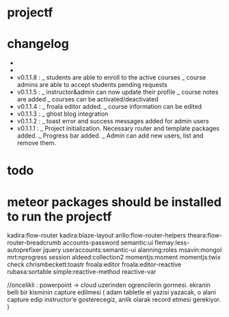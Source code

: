 # projectf


# changelog
-
-
- v0.1.1.8 :
  \_ students are able to enroll to the active courses
  \_ course admins are able to accept students pending requests
- v0.1.1.5 :
  \_ instructor&admin can now update their profile
  \_ course notes are added
  \_ courses can be activated/deactivated
- v0.1.1.4 :
  \_ froala editor added.
  \_ course information can be edited
- v0.1.1.3 :
  \_ ghost blog integration
- v0.1.1.2 :
  \_ toast error and success messages added for admin users
- v0.1.1.1 :
 \_ Project initialization. Necessary router and template packages added.
 \_ Progress bar added.
 \_ Admin can add new users, list and remove them.

# todo

# meteor packages should be installed to run the projectf

kadira:flow-router kadira:blaze-layout arillo:flow-router-helpers theara:flow-router-breadcrumb accounts-password semantic:ui flemay:less-autoprefixer jquery useraccounts:semantic-ui alanning:roles msavin:mongol mrt:nprogress session aldeed:collection2 momentjs:moment momentjs:twix check chrismbeckett:toastr froala:editor froala:editor-reactive rubaxa:sortable simple:reactive-method reactive-var



//oncelikli : powerpoint -> cloud uzerinden ogrencilerin gormesi. ekranin belli bir kisminin capture edilmesi ( adam tabletle el yazisi yazacak, o alani capture edip instructor'e gosterecegiz, anlik olarak record etmesi gerekiyor. )
